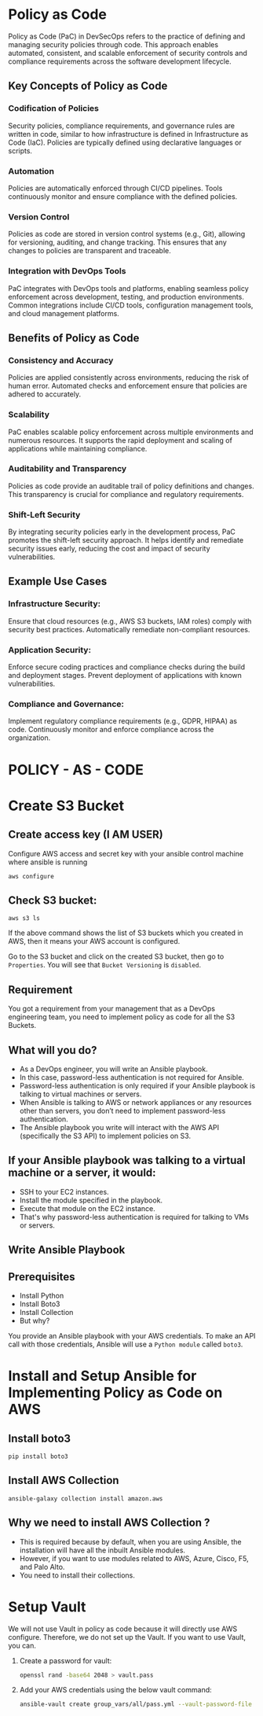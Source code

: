# Policy as Code

Policy as Code (PaC) in DevSecOps refers to the practice of defining and managing security policies through code. This approach enables automated, consistent, and scalable enforcement of security controls and compliance requirements across the software development lifecycle. 

## Key Concepts of Policy as Code

### Codification of Policies
Security policies, compliance requirements, and governance rules are written in code, similar to how infrastructure is defined in Infrastructure as Code (IaC).
Policies are typically defined using declarative languages or scripts.

### Automation
Policies are automatically enforced through CI/CD pipelines.
Tools continuously monitor and ensure compliance with the defined policies.

### Version Control
Policies as code are stored in version control systems (e.g., Git), allowing for versioning, auditing, and change tracking.
This ensures that any changes to policies are transparent and traceable.

### Integration with DevOps Tools
PaC integrates with DevOps tools and platforms, enabling seamless policy enforcement across development, testing, and production environments.
Common integrations include CI/CD tools, configuration management tools, and cloud management platforms.

## Benefits of Policy as Code

### Consistency and Accuracy
Policies are applied consistently across environments, reducing the risk of human error.
Automated checks and enforcement ensure that policies are adhered to accurately.

### Scalability
PaC enables scalable policy enforcement across multiple environments and numerous resources.
It supports the rapid deployment and scaling of applications while maintaining compliance.

### Auditability and Transparency
Policies as code provide an auditable trail of policy definitions and changes.
This transparency is crucial for compliance and regulatory requirements.

### Shift-Left Security
By integrating security policies early in the development process, PaC promotes the shift-left security approach.
It helps identify and remediate security issues early, reducing the cost and impact of security vulnerabilities.

## Example Use Cases

### Infrastructure Security:
Ensure that cloud resources (e.g., AWS S3 buckets, IAM roles) comply with security best practices.
Automatically remediate non-compliant resources.

### Application Security:
Enforce secure coding practices and compliance checks during the build and deployment stages.
Prevent deployment of applications with known vulnerabilities.

### Compliance and Governance:
Implement regulatory compliance requirements (e.g., GDPR, HIPAA) as code.
Continuously monitor and enforce compliance across the organization.


# POLICY - AS - CODE
# Create S3 Bucket

## Create access key (I AM USER)

Configure AWS access and secret key with your ansible control machine where ansible is running 
```
aws configure
```
## Check S3 bucket:
```
aws s3 ls
```

If the above command shows the list of S3 buckets which you created in AWS, then it means your AWS account is configured.

Go to the S3 bucket and click on the created S3 bucket, then go to `Properties`.
You will see that `Bucket Versioning` is `disabled`.

## Requirement
You got a requirement from your management that as a DevOps engineering team, you need to implement policy as code for all the S3 Buckets.

## What will you do?
- As a DevOps engineer, you will write an Ansible playbook.
- In this case, password-less authentication is not required for Ansible.
- Password-less authentication is only required if your Ansible playbook is talking to virtual machines or servers.
- When Ansible is talking to AWS or network appliances or any resources other than servers, you don’t need to implement password-less authentication.
- The Ansible playbook you write will interact with the AWS API (specifically the S3 API) to implement policies on S3.

## If your Ansible playbook was talking to a virtual machine or a server, it would:
- SSH to your EC2 instances.
- Install the module specified in the playbook.
- Execute that module on the EC2 instance.
- That's why password-less authentication is required for talking to VMs or servers.


## Write Ansible Playbook
## Prerequisites
- Install Python
- Install Boto3
- Install Collection
- But why?

You provide an Ansible playbook with your AWS credentials. To make an API call with those credentials, Ansible will use a `Python module` called `boto3`.

# Install and Setup Ansible for Implementing Policy as Code on AWS
## Install boto3

```
pip install boto3
```

## Install AWS Collection

```
ansible-galaxy collection install amazon.aws
```

## Why we need to install AWS Collection ?
- This is required because by default, when you are using Ansible, the installation will have all the inbuilt Ansible modules.
- However, if you want to use modules related to AWS, Azure, Cisco, F5, and Palo Alto.
- You need to install their collections.



# Setup Vault
We will not use Vault in policy as code because it will directly use AWS configure. Therefore, we do not set up the Vault. If you want to use Vault, you can.

1. Create a password for vault:
    ```sh
    openssl rand -base64 2048 > vault.pass
    ```

2. Add your AWS credentials using the below vault command:
    ```sh
    ansible-vault create group_vars/all/pass.yml --vault-password-file vault.pass
    ```

    




